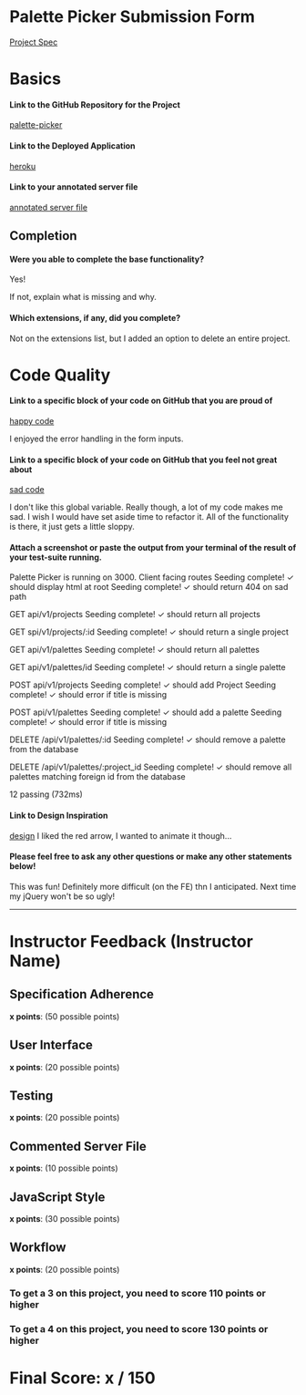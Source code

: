 # Palette Picker Submission Form

[Project Spec](http://frontend.turing.io/projects/palette-picker.html)

# Basics

#### Link to the GitHub Repository for the Project
[palette-picker](https://github.com/spenserleighton1/pallete-picker)

#### Link to the Deployed Application
[heroku](https://spenser-palette-picker.herokuapp.com/)

#### Link to your annotated server file
[annotated server file](https://github.com/spenserleighton1/pallete-picker/blob/serverNotes/server.js)

## Completion

#### Were you able to complete the base functionality?
Yes!

If not, explain what is missing and why.

#### Which extensions, if any, did you complete?
Not on the extensions list, but I added an option to delete an entire project.

# Code Quality

#### Link to a specific block of your code on GitHub that you are proud of
[happy code](https://github.com/spenserleighton1/pallete-picker/blob/826f3967292ab9a59856c2b7b1c6c23a953647b7/public/scripts.js#L88)

I enjoyed the error handling in the form inputs.

#### Link to a specific block of your code on GitHub that you feel not great about
[sad code](https://github.com/spenserleighton1/pallete-picker/blob/826f3967292ab9a59856c2b7b1c6c23a953647b7/public/scripts.js#L19)

I don't like this global variable. Really though, a lot of my code makes me sad. I wish I would have set aside time to refactor it. All of the functionality is there, it just gets a little sloppy.

#### Attach a screenshot or paste the output from your terminal of the result of your test-suite running.

Palette Picker is running on 3000.
  Client facing routes
Seeding complete!
    ✓ should display html at root
Seeding complete!
    ✓ should return 404 on sad path

  GET api/v1/projects
Seeding complete!
    ✓ should return all projects

  GET spi/v1/projects/:id
Seeding complete!
    ✓ should return a single project

  GET api/v1/palettes
Seeding complete!
    ✓ should return all palettes

  GET api/v1/palettes/id
Seeding complete!
    ✓ should return a single palette

  POST api/v1/projects
Seeding complete!
    ✓ should add Project
Seeding complete!
    ✓ should error if title is missing

  POST api/v1/palettes
Seeding complete!
    ✓ should add a palette
Seeding complete!
    ✓ should error if title is missing

  DELETE /api/v1/palettes/:id
Seeding complete!
    ✓ should remove a palette from the database

  DELETE /api/v1/palettes/:project_id
Seeding complete!
    ✓ should remove all palettes matching foreign id from the database


  12 passing (732ms)


#### Link to Design Inspiration

[design](https://dribbble.com/shots/4810664-Free-Youtube-Subscribe-Button-Png-Download-By-AlfredoCreates-7)
I liked the red arrow, I wanted to animate it though...

#### Please feel free to ask any other questions or make any other statements below!

This was fun! Definitely more difficult (on the FE) thn I anticipated. Next time my jQuery won't be so ugly!

-----


# Instructor Feedback (Instructor Name)

## Specification Adherence

**x points**: (50 possible points)

## User Interface

**x points**: (20 possible points)

## Testing

**x points**: (20 possible points)

## Commented Server File

**x points**: (10 possible points)

## JavaScript Style

**x points**: (30 possible points)

## Workflow

**x points**: (20 possible points)


### To get a 3 on this project, you need to score 110 points or higher
### To get a 4 on this project, you need to score 130 points or higher

# Final Score: x / 150
